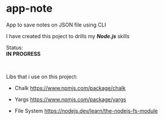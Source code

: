 # app-note
App to save notes on JSON file using CLI

I have created this poject to drills my ***Node.js*** skills

Status:
<br />
**IN PROGRESS**

<br />

Libs that i use on this project:
<br />
- Chalk
https://www.npmjs.com/package/chalk

- Yargs
https://www.npmjs.com/package/yargs

- File System
https://nodejs.dev/learn/the-nodejs-fs-module

